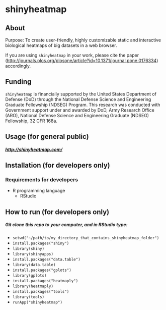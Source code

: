 # shinyheatmap

## About
Purpose: To create user-friendly, highly customizable static and interactive biological heatmaps of big datasets in a web browser.

If you are using `shinyheatmap` in your work, please cite the paper (http://journals.plos.org/plosone/article?id=10.1371/journal.pone.0176334) accordingly.

## Funding

`shinyheatmap` is financially supported by the United States Department of Defense (DoD) through the National Defense Science and Engineering Graduate Fellowship (NDSEG) Program. This research was conducted with Government support under and awarded by DoD, Army Research Office (ARO), National Defense Science and Engineering Graduate (NDSEG) Fellowship, 32 CFR 168a.

## Usage (for general public)

##### http://shinyheatmap.com/

## Installation (for developers only)

### Requirements for developers

* R programming language
  * RStudio

## How to run (for developers only)

##### Git clone this repo to your computer, and in RStudio type:
* `setwd("~/path/to/my_directory_that_contains_shinyheatmap_folder")`
* `install.packages("shiny")`
* `library(shiny)`
* `library(shinyapps)`
* `install.packages("data.table")`
* `library(data.table)`
* `install.packages("gplots")`
* `library(gplots)`
* `install.packages("heatmaply")`
* `library(heatmaply)`
* `install.packages("tools")`
* `library(tools)`
* `runApp("shinyheatmap")`
